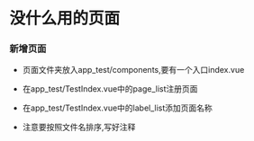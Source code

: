 # 没什么用的页面

### 新增页面
- 页面文件夹放入app_test/components,要有一个入口index.vue
- 在app_test/TestIndex.vue中的page_list注册页面
- 在app_test/TestIndex.vue中的label_list添加页面名称

- 注意要按照文件名排序,写好注释

